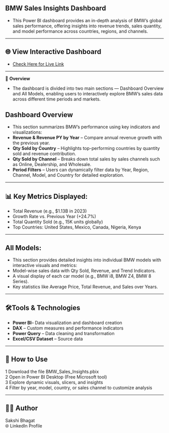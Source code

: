 **BMW Sales Insights Dashboard**
---------------
- This Power BI dashboard provides an in-depth analysis of BMW’s global sales performance, offering insights into revenue trends, sales quantity, and model performance across countries, regions, and channels.
-----------------------------------------------------------------------------
🌐 **View Interactive Dashboard**
----
- [Check Here for Live Link](https://app.powerbi.com/view?r=eyJrIjoiYWIwYjE4NTQtNzg1OC00YjhiLWI5OTQtNzFhMjA5MmY1Njc0IiwidCI6IjMzMjBmMmVjLTI2ZDMtNGNiOS1hZDkyLThmMjkzNTcyZjQ5ZCJ9)
-------------------------------------------------------------------------------------------------------------------------------------
🧠 **Overview**

- The dashboard is divided into two main sections — Dashboard Overview and All Models, enabling users to interactively explore BMW’s sales data across different time periods and markets.

 **Dashboard Overview**
 ------
- This section summarizes BMW’s performance using key indicators and visualizations:
- **Revenue & Revenue PY by Year** – Compare annual revenue growth with the previous year.
- **Qty Sold by Country** – Highlights top-performing countries by quantity sold and revenue contribution.
- **Qty Sold by Channel** – Breaks down total sales by sales channels such as Online, Dealership, and Wholesale.
- **Period Filters** – Users can dynamically filter data by Year, Region, Channel, Model, and Country for detailed exploration.

-------------------------------------------------------------------------------

📊 **Key Metrics Displayed:**
-------------
- Total Revenue (e.g., $1.13B in 2023)
- Growth Rate vs. Previous Year (+24.7%)
- Total Quantity Sold (e.g., 15K units globally)
- Top Countries: United States, Mexico, Canada, Nigeria, Kenya

---------------------------------------------

**All Models:**
----------
- This section provides detailed insights into individual BMW models with interactive visuals and metrics:
- Model-wise sales data with Qty Sold, Revenue, and Trend Indicators.
- A visual display of each car model (e.g., BMW i8, BMW Z4, BMW 8 Series).
- Key statistics like Average Price, Total Revenue, and Sales over Years.

-----------------------------------------------------------------------------------------------------------
🛠️**Tools & Technologies**
-----------------
- **Power BI**– Data visualization and dashboard creation
- **DAX** – Custom measures and performance indicators
- **Power Query** – Data cleaning and transformation
- **Excel/CSV Dataset** – Source data

-----------------------------------

🚀 **How to Use**
----------------
1 Download the file BMW_Sales_Insights.pbix <br>
2 Open in Power BI Desktop (Free Microsoft tool) <br>
3 Explore dynamic visuals, slicers, and insights <br>
4 Filter by year, model, country, or sales channel to customize analysis <br>

-----------------------------------------

👩‍💻 Author
----
Sakshi Bhagat <br>
🌐 LinkedIn Profile
